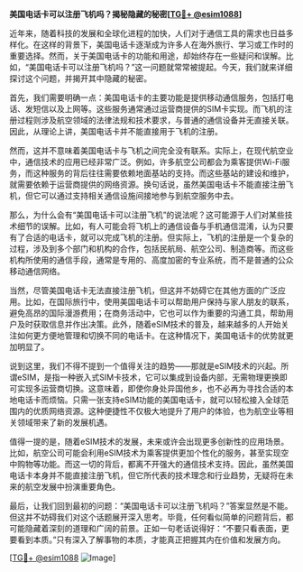 **美国电话卡可以注册飞机吗？揭秘隐藏的秘密[[TG💪+ @esim1088](https://t.me/s/esim1088)]**

近年来，随着科技的发展和全球化进程的加快，人们对于通信工具的需求也日益多样化。在这样的背景下，美国电话卡逐渐成为许多人在海外旅行、学习或工作时的重要选择。然而，关于美国电话卡的功能和用途，却始终存在一些疑问和误解。比如，“美国电话卡可以注册飞机吗？”这一问题就常常被提起。今天，我们就来详细探讨这个问题，并揭开其中隐藏的秘密。

首先，我们需要明确一点：美国电话卡的主要功能是提供移动通信服务，包括打电话、发短信以及上网等。这些服务通常通过运营商提供的SIM卡实现。而飞机的注册过程则涉及航空领域的法律法规和技术要求，与普通的通信设备并无直接关联。因此，从理论上讲，美国电话卡并不能直接用于飞机的注册。

然而，这并不意味着美国电话卡与飞机之间完全没有联系。实际上，在现代航空业中，通信技术的应用已经非常广泛。例如，许多航空公司都会为乘客提供Wi-Fi服务，而这种服务的背后往往需要依赖地面基站的支持。而这些基站的建设和维护，就需要依赖于运营商提供的网络资源。换句话说，虽然美国电话卡不能直接注册飞机，但它可以通过支持相关通信设施间接地参与到航空服务中去。

那么，为什么会有“美国电话卡可以注册飞机”的说法呢？这可能源于人们对某些技术细节的误解。比如，有人可能会将飞机上的通信设备与手机通信混淆，认为只要有了合适的电话卡，就可以完成飞机的注册。但实际上，飞机的注册是一个复杂的过程，涉及到多个部门和机构的合作，包括民航局、航空公司、制造商等。而这些机构所使用的通信手段，通常是专用的、高度加密的专业系统，而不是普通的公众移动通信网络。

当然，尽管美国电话卡无法直接注册飞机，但这并不妨碍它在其他方面的广泛应用。比如，在国际旅行中，使用美国电话卡可以帮助用户保持与家人朋友的联系，避免高昂的国际漫游费用；在商务活动中，它也可以作为重要的沟通工具，帮助用户及时获取信息并作出决策。此外，随着eSIM技术的普及，越来越多的人开始关注如何更方便地管理和切换不同的电话卡。在这种情况下，美国电话卡的优势就更加明显了。

说到这里，我们不得不提到一个值得关注的趋势——那就是eSIM技术的兴起。所谓eSIM，是指一种嵌入式SIM卡技术，它可以集成到设备内部，无需物理更换即可实现多运营商切换。这意味着，即使你身处异国他乡，也不必再为寻找合适的本地电话卡而烦恼。只需一张支持eSIM功能的美国电话卡，就可以轻松接入全球范围内的优质网络资源。这种便捷性不仅极大地提升了用户的体验，也为航空业等相关领域带来了新的发展机遇。

值得一提的是，随着eSIM技术的发展，未来或许会出现更多创新性的应用场景。比如，航空公司可能会利用eSIM技术为乘客提供更加个性化的服务，甚至实现空中购物等功能。而这一切的背后，都离不开强大的通信技术支持。因此，虽然美国电话卡本身并不能直接注册飞机，但它所代表的技术理念和行业趋势，无疑将在未来的航空发展中扮演重要角色。

最后，让我们回到最初的问题：“美国电话卡可以注册飞机吗？”答案显然是不能。但这并不妨碍我们对这个话题展开深入思考。毕竟，任何看似简单的问题背后，都可能隐藏着深刻的道理和广阔的前景。正如一句老话说得好：“不要只看表面，更要看到本质。”只有深入了解事物的本质，才能真正把握其内在价值和发展方向。

[[TG💪+ @esim1088](https://t.me/s/esim1088) ![Image](https://i.postimg.cc/4NQfJmqS/Snipaste-2025-05-13-00-14-12.png)]
